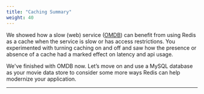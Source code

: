 ```yaml
---
title: "Caching Summary"
weight: 40
---
```

We showed how a slow (web) service ([OMDB]) can benefit from using Redis as a cache when the service is slow or has access restrictions. You experimented with turning caching on and off and saw how the presence or absence of a cache had a marked effect on latency and api usage.

We've finished with OMDB now. Let’s move on and use a MySQL database as your movie data store to consider some more ways Redis can help modernize your application.


----------
[OMDB]: https://omdbapi.com
